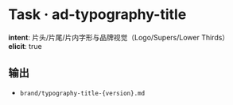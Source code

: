 # Task · ad-typography-title

**intent**: 片头/片尾/片内字形与品牌视觉（Logo/Supers/Lower Thirds）  
**elicit**: true

## 输出

- `brand/typography-title-{version}.md`
